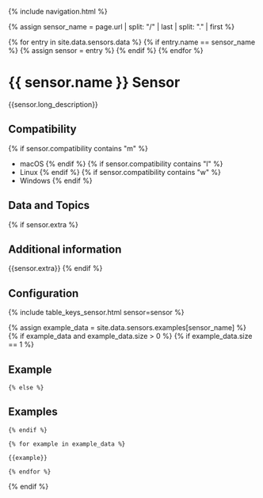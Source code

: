 {% include navigation.html %}

{% assign sensor_name = page.url | split: "/" | last | split: "." | first %}  

{% for entry in site.data.sensors.data %}
    {% if entry.name == sensor_name %}
        {% assign sensor = entry %}
    {% endif %}
{% endfor %}

# {{ sensor.name }} Sensor

{{sensor.long_description}}

## Compatibility

{% if sensor.compatibility contains "m" %}
* macOS
{% endif %}
{% if sensor.compatibility contains "l" %}
* Linux
{% endif %}
{% if sensor.compatibility contains "w" %}
* Windows
{% endif %}



## Data and Topics



{% if sensor.extra %}
## Additional information

{{sensor.extra}}
{% endif %}

## Configuration

{% include table_keys_sensor.html sensor=sensor %}



{% assign example_data = site.data.sensors.examples[sensor_name] %}
{% if example_data and example_data.size > 0 %}
    {% if example_data.size == 1 %}
## Example
    {% else %}
## Examples
    {% endif %}

    {% for example in example_data %}
```
{{example}}
```
    {% endfor %}
{% endif %}



